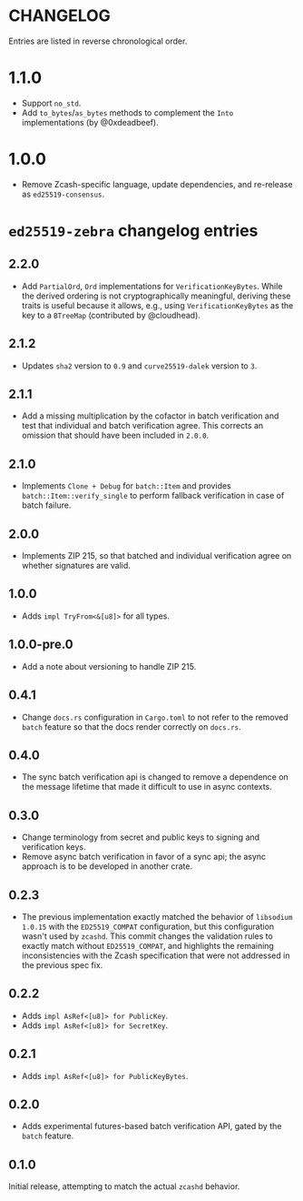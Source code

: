 # CHANGELOG

Entries are listed in reverse chronological order.

# 1.1.0

* Support `no_std`.
* Add `to_bytes`/`as_bytes` methods to complement the `Into` implementations (by @0xdeadbeef).

# 1.0.0

* Remove Zcash-specific language, update dependencies, and re-release as
  `ed25519-consensus`.

# `ed25519-zebra` changelog entries

## 2.2.0

* Add `PartialOrd`, `Ord` implementations for `VerificationKeyBytes`.  While
  the derived ordering is not cryptographically meaningful, deriving these
  traits is useful because it allows, e.g., using `VerificationKeyBytes` as the
  key to a `BTreeMap` (contributed by @cloudhead).

## 2.1.2

* Updates `sha2` version to `0.9` and `curve25519-dalek` version to `3`.

## 2.1.1

* Add a missing multiplication by the cofactor in batch verification and test
  that individual and batch verification agree.  This corrects an omission that
  should have been included in `2.0.0`.

## 2.1.0

* Implements `Clone + Debug` for `batch::Item` and provides
  `batch::Item::verify_single` to perform fallback verification in case
  of batch failure.

## 2.0.0

* Implements ZIP 215, so that batched and individual verification
  agree on whether signatures are valid.

## 1.0.0

* Adds `impl TryFrom<&[u8]>` for all types.

## 1.0.0-pre.0

* Add a note about versioning to handle ZIP 215.

## 0.4.1

* Change `docs.rs` configuration in `Cargo.toml` to not refer to the removed
  `batch` feature so that the docs render correctly on `docs.rs`.

## 0.4.0

* The sync batch verification api is changed to remove a dependence on the
  message lifetime that made it difficult to use in async contexts.

## 0.3.0

* Change terminology from secret and public keys to signing and verification
  keys.
* Remove async batch verification in favor of a sync api; the async approach is
  to be developed in another crate.

## 0.2.3

* The previous implementation exactly matched the behavior of `libsodium`
  `1.0.15` with the `ED25519_COMPAT` configuration, but this configuration
  wasn't used by `zcashd`. This commit changes the validation rules to exactly
  match without `ED25519_COMPAT`, and highlights the remaining inconsistencies
  with the Zcash specification that were not addressed in the previous spec
  fix.

## 0.2.2

* Adds `impl AsRef<[u8]> for PublicKey`.
* Adds `impl AsRef<[u8]> for SecretKey`.

## 0.2.1

* Adds `impl AsRef<[u8]> for PublicKeyBytes`.

## 0.2.0

* Adds experimental futures-based batch verification API, gated by the `batch` feature.

## 0.1.0

Initial release, attempting to match the actual `zcashd` behavior.
